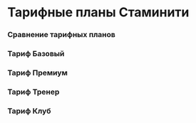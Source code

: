 # Тарифные планы Стаминити

### Сравнение тарифных планов
### Тариф Базовый
### Тариф Премиум
### Тариф Тренер
### Тариф Клуб